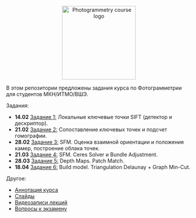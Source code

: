 <p align="center">
  <img width="200" src="/phg_logo.png" alt="Photogrammetry course logo">
</p>

В этом репозитории предложены задания курса по Фотограмметрии для студентов МКН/ИТМО/ВШЭ.

Задания:

- **14.02** [Задание 1:](https://github.com/PhotogrammetryCourse/PhotogrammetryTasks2023/tree/task01) Локальные ключевые точки SIFT (детектор и дескриптор).
- **21.02** [Задание 2:](https://github.com/PhotogrammetryCourse/PhotogrammetryTasks2023/tree/task02) Сопоставление ключевых точек и подсчет гомографии.
- **28.02** [Задание 3:](https://github.com/PhotogrammetryCourse/PhotogrammetryTasks2023/tree/task03) SFM. Оценка взаимной ориентации и положения камер, построение облака точек.
- **21.03** [Задание 4:](https://github.com/PhotogrammetryCourse/PhotogrammetryTasks2023/tree/task04) SFM. Ceres Solver и Bundle Adjustment.
- **28.03** [Задание 5:](https://github.com/PhotogrammetryCourse/PhotogrammetryTasks2023/tree/task05) Depth Maps. Patch Match.
- **18.04** [Задание 6:](https://github.com/PhotogrammetryCourse/PhotogrammetryTasks2023/tree/task06) Build model. Triangulation Delaunay + Graph Min-Cut.

Другое:

- [Аннотация курса](https://github.com/PhotogrammetryCourse/PhotogrammetryTasks2023/blob/master/slides/phg_00_course_annotation.pdf)
- [Слайды](https://github.com/PhotogrammetryCourse/PhotogrammetryTasks2023/blob/master/slides)
- [Видеозаписи лекций](https://www.youtube.com/watch?v=xXrWsCd580g&list=PL5p-5hHpsHBqFm3CQk6jT0amZjW0_2NMU&index=1)
- [Вопросы к экзамену](https://github.com/PhotogrammetryCourse/PhotogrammetryTasks2023/blob/master/%D0%92%D0%BE%D0%BF%D1%80%D0%BE%D1%81%D0%BD%D0%B8%D0%BA_%D0%BA_%D1%8D%D0%BA%D0%B7%D0%B0%D0%BC%D0%B5%D0%BD%D1%83_%D0%BF%D0%BE_%D1%84%D0%BE%D1%82%D0%BE%D0%B3%D1%80%D0%B0%D0%BC%D0%BC%D0%B5%D1%82%D1%80%D0%B8%D0%B8_2023.pdf)

